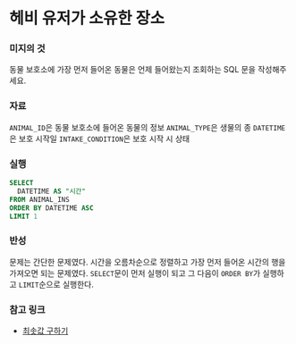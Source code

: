 # 헤비 유저가 소유한 장소

### 미지의 것
동물 보호소에 가장 먼저 들어온 동물은 언제 들어왔는지 조회하는 SQL 문을 작성해주세요.
### 자료
`ANIMAL_ID`은 동물 보호소에 들어온 동물의 정보
`ANIMAL_TYPE`은 생물의 종
`DATETIME`은 보호 시작일
`INTAKE_CONDITION`은 보호 시작 시 상태

### 실행

```sql
SELECT 
  DATETIME AS "시간"
FROM ANIMAL_INS 
ORDER BY DATETIME ASC
LIMIT 1
```

### 반성
문제는 간단한 문제였다. 시간을 오름차순으로 정렬하고 가장 먼저 들어온 시간의 행을 가져오면 되는 문제였다.
`SELECT`문이 먼저 실행이 되고 그 다음이 `ORDER BY`가 실행하고 `LIMIT`순으로 실행한다.

### 참고 링크
- [최솟값 구하기](https://school.programmers.co.kr/learn/courses/30/lessons/59038)
